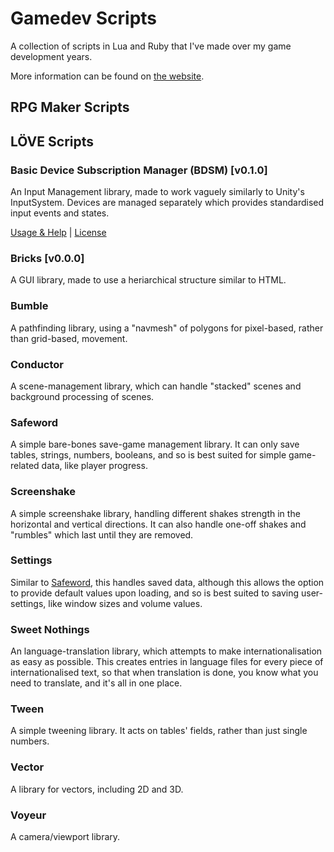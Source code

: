 # Gamedev Scripts

A collection of scripts in Lua and Ruby that I've made over my game development years.

More information can be found on [the website](https://IMP1.github.io/gamedev-scripts).

## RPG Maker Scripts

## LÖVE Scripts

### Basic Device Subscription Manager (BDSM) [v0.1.0]

An Input Management library, made to work vaguely similarly to Unity's InputSystem.
Devices are managed separately which provides standardised input events and states.

[Usage & Help](https://github.com/IMP1/gamedev-scripts/tree/master/lua/bdsm#Usage) | 
[License](https://github.com/IMP1/gamedev-scripts/tree/master/lua/bdsm#License)

### Bricks [v0.0.0]

A GUI library, made to use a heriarchical structure similar to HTML.

### Bumble

A pathfinding library, using a "navmesh" of polygons for pixel-based, rather than grid-based, 
movement.

### Conductor

A scene-management library, which can handle "stacked" scenes and background processing of scenes.

### Safeword

A simple bare-bones save-game management library. It can only save tables, strings, numbers, 
booleans, and so is best suited for simple game-related data, like player progress.

### Screenshake

A simple screenshake library, handling different shakes strength in the horizontal and vertical 
directions. It can also handle one-off shakes and "rumbles" which last until they are removed.

### Settings

Similar to [Safeword](#Safeword), this handles saved data, although this allows the option to 
provide default values upon loading, and so is best suited to saving user-settings, like window 
sizes and volume values.

### Sweet Nothings

An language-translation library, which attempts to make internationalisation as easy as possible.
This creates entries in language files for every piece of internationalised text, so that when 
translation is done, you know what you need to translate, and it's all in one place.

### Tween

A simple tweening library. It acts on tables' fields, rather than just single numbers.

### Vector

A library for vectors, including 2D and 3D.

### Voyeur

A camera/viewport library.
